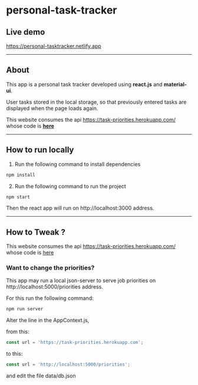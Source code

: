 # personal-task-tracker

## Live demo

https://personal-tasktracker.netlify.app

---

## About

This app is a personal task tracker developed using **react.js** and **material-ui**.

User tasks stored in the local storage, so that previously entered tasks are displayed when the page loads again.

This website consumes the api https://task-priorities.herokuapp.com/ whose code is **[here](https://github.com/omerkarakas/personal-task-tracker-api)**

---

## How to run locally

1. Run the following command to install dependencies

```bash
npm install
```

2. Run the following command to run the project

```bash
npm start
```

Then the react app will run on http://localhost:3000 address.

---

## How to Tweak ?

This website consumes the api https://task-priorities.herokuapp.com/ whose code is [here](https://github.com/omerkarakas/personal-task-tracker-api)

### Want to change the priorities?

This app may run a local json-server to serve job priorities on http://localhost:5000/priorities address.

For this run the following command:

```bash
npm run server
```

Alter the line in the AppContext.js,

from this:

```js
const url = 'https://task-priorities.herokuapp.com';
```

to this:

```js
const url = 'http://localhost:5000/priorities';
```

and edit the file data/db.json
